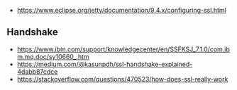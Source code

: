 - https://www.eclipse.org/jetty/documentation/9.4.x/configuring-ssl.html

## Handshake

- https://www.ibm.com/support/knowledgecenter/en/SSFKSJ_7.1.0/com.ibm.mq.doc/sy10660_.htm
- https://medium.com/@kasunpdh/ssl-handshake-explained-4dabb87cdce
- https://stackoverflow.com/questions/470523/how-does-ssl-really-work
